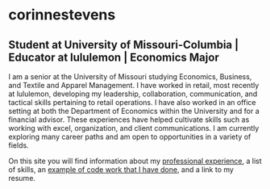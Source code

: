 # corinnestevens
## **Student at University of Missouri-Columbia | Educator at lululemon | Economics Major**

I am a senior at the University of Missouri studying Economics, Business, and Textile and Apparel Management. I have worked in retail, most recently at lululemon, developing my leadership, collaboration, communication, and tactical skills pertaining to retail operations. I have also worked in an office setting at both the Department of Economics within the University and for a financial advisor. These experiences have helped cultivate skills such as working with excel, organization, and client communications. I am currently exploring many career paths and am open to opportunities in a variety of fields.

On this site you will find information about my [professional experience](https://github.com/corinnees/corinnestevens/blob/3f69825c29cdb2f000fb83ff8b06a83425863fcb/Professional%20Experience), a list of skills, an [example of code work that I have done](https://github.com/corinnees/corinnestevens/blob/b6900117b6a0cbefc439a159d2b6350142314247/Block%20of%20Code), and a link to my resume. 

